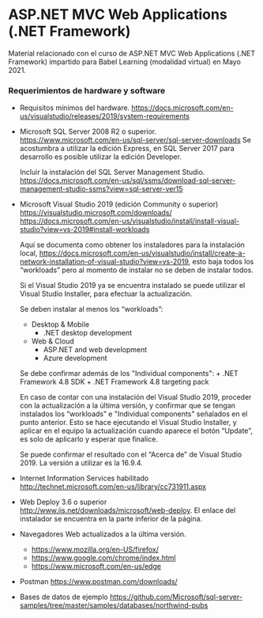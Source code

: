 # ASP.NET MVC Web Applications (.NET Framework)
Material relacionado con el curso de ASP.NET MVC Web Applications (.NET Framework) impartido para Babel Learning (modalidad virtual) en Mayo 2021.

### Requerimientos de hardware y software
* Requisitos mínimos del hardware. 
	https://docs.microsoft.com/en-us/visualstudio/releases/2019/system-requirements
	
* Microsoft SQL Server 2008 R2 o superior. 
	https://www.microsoft.com/en-us/sql-server/sql-server-downloads
	Se acostumbra a utilizar la edición Express, en SQL Server 2017 para desarrollo es posible utilizar la edición Developer.
	
	Incluir la instalación del SQL Server Management Studio.
	https://docs.microsoft.com/en-us/sql/ssms/download-sql-server-management-studio-ssms?view=sql-server-ver15
	
* Microsoft Visual Studio 2019 (edición Community o superior) 
	https://visualstudio.microsoft.com/downloads/
	https://docs.microsoft.com/en-us/visualstudio/install/install-visual-studio?view=vs-2019#install-workloads
	
	Aquí se documenta como obtener los instaladores para la instalación local, 
	https://docs.microsoft.com/en-us/visualstudio/install/create-a-network-installation-of-visual-studio?view=vs-2019, 
	esto baja todos los “workloads” pero al momento de instalar no se deben de instalar todos.
	
	Si el Visual Studio 2019 ya se encuentra instalado se puede utilizar el Visual Studio Installer, 
	para efectuar la actualización.

	Se deben instalar al menos los “workloads”: 
	- Desktop & Mobile 
		+ .NET desktop development
	- Web & Cloud 
		+ ASP.NET and web development
		+ Azure development
		
	Se debe confirmar además de los "Individual components":
		+ .NET Framework 4.8 SDK
		+ .NET Framework 4.8 targeting pack
		
	En caso de contar con una instalación del Visual Studio 2019, proceder con la actualización a la última versión, 
	y confirmar que se tengan instalados los “workloads” e "Individual components" señalados en el punto anterior. 
	Esto se hace ejecutando el Visual Studio Installer, y aplicar en el equipo la actualización cuando aparece el 
	botón “Update”, es solo de aplicarlo y esperar que finalice.
 
	Se puede confirmar el resultado con el “Acerca de” de Visual Studio 2019. La versión a utilizar es la 16.9.4.
	
* Internet Information Services habilitado 
	http://technet.microsoft.com/en-us/library/cc731911.aspx
	
*	Web Deploy 3.6 o superior
	http://www.iis.net/downloads/microsoft/web-deploy.  El enlace del instalador se encuentra en la parte inferior 
	de la página.
	
* Navegadores Web actualizados a la última versión. 
	- https://www.mozilla.org/en-US/firefox/
	- https://www.google.com/chrome/index.html
	- https://www.microsoft.com/en-us/edge

* Postman
	https://www.postman.com/downloads/

* Bases de datos de ejemplo
  https://github.com/Microsoft/sql-server-samples/tree/master/samples/databases/northwind-pubs
